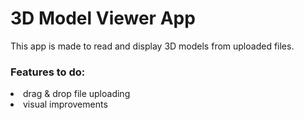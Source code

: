 # 3D Model Viewer App
This app is made to read and display 3D models from uploaded files.

<h3>Features to do:</h3>
<ls>
<li>drag & drop file uploading
<li>visual improvements
</ls>

